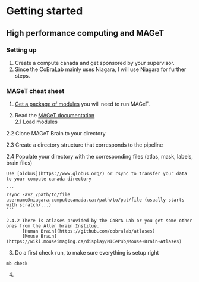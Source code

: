 # Getting started 
## High performance computing and MAGeT

### Setting up 
1. Create a compute canada and get sponsored by your supervisor.
2. Since the CoBraLab mainly uses Niagara, I will use Niagara for further steps.

### MAGeT cheat sheet
1. [Get a package of modules](https://github.com/CoBrALab/documentation/wiki/Getting-Started-on-Niagara) you will need to run MAGeT.
  
2. Read the [MAGeT documentation](https://github.com/CobraLab/documentation/wiki/MAGeTBrain)  
  2.1 Load modules 
  
  2.2 Clone MAGeT Brain to your directory  
  
  2.3 Create a directory structure that corresponds to the pipeline  
  
  2.4 Populate your directory with the corresponding files (atlas, mask, labels, brain files)        
  
    Use [Globus](https://www.globus.org/) or rsync to transfer your data to your compute canada directory      
    
    ```
    rsync -avz /path/to/file username@niagara.computecanada.ca:/path/to/put/file (usually starts with scratch/...)
    ```  
    
    2.4.2 There is atlases provided by the CoBrA Lab or you get some other ones from the Allen brain Institue.      
          [Human Brain](https://github.com/cobralab/atlases)  
          [Mouse Brain](https://wiki.mouseimaging.ca/display/MICePub/Mouse+Brain+Atlases)  
    
3. Do a first check run, to make sure everything is setup right  
```
mb check
```
4.

